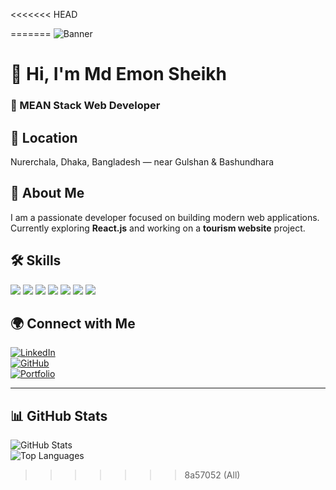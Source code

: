 <<<<<<< HEAD

=======
![Banner](https://i.ibb.co/q3z5JRjP/Gemini-Generated-Image-hwxwlghwxwlghwxw-2.png)

# 👋 Hi, I'm Md Emon Sheikh

### 🚀 MEAN Stack Web Developer

## 📍 Location
Nurerchala, Dhaka, Bangladesh — near Gulshan & Bashundhara

## 🧍 About Me
I am a passionate developer focused on building modern web applications.  
Currently exploring **React.js** and working on a **tourism website** project.

## 🛠️ Skills

<p>
  <img src="https://img.shields.io/badge/HTML5-E34F26?style=flat&logo=html5&logoColor=white" />
  <img src="https://img.shields.io/badge/CSS3-1572B6?style=flat&logo=css3&logoColor=white" />
  <img src="https://img.shields.io/badge/JavaScript-F7DF1E?style=flat&logo=javascript&logoColor=black" />
  <img src="https://img.shields.io/badge/React-20232A?style=flat&logo=react&logoColor=61DAFB" />
  <img src="https://img.shields.io/badge/Node.js-339933?style=flat&logo=nodedotjs&logoColor=white" />
  <img src="https://img.shields.io/badge/Express.js-000000?style=flat&logo=express&logoColor=white" />
  <img src="https://img.shields.io/badge/MongoDB-4EA94B?style=flat&logo=mongodb&logoColor=white" />
</p>

## 🌍 Connect with Me

[![LinkedIn](https://img.shields.io/badge/LinkedIn-blue?logo=linkedin)](https://linkedin.com/in/your-linkedin-profile)  
[![GitHub](https://img.shields.io/badge/GitHub-100000?logo=github&logoColor=white)](https://github.com/K-emon22)  
[![Portfolio](https://img.shields.io/badge/Portfolio-121013?logo=firefox&logoColor=white)](https://your-portfolio.com)

---

## 📊 GitHub Stats

![GitHub Stats](https://github-readme-stats.vercel.app/api?username=K-emon22&show_icons=true&theme=radical)  
![Top Languages](https://github-readme-stats.vercel.app/api/top-langs/?username=K-emon22&layout=compact)
>>>>>>> 8a57052 (All)


